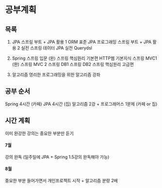 #  공부계획
## 목록
1. JPA 
스프링 부트 + JPA 활용 1
ORM 표준 JPA 프로그래밍
스프링 부트 + JPA 활용 2
실전 스프링 데이터 JPA
실전 Querydsl

2. Spring
스프링 입문 (완)
스프링 핵심원리 기본편
HTTP웹 기본지식
스프링 MVC1 (완)
스프링 MVC 2 
스프링 DB1
스프링 DB2
스프링 핵심원리 고급편

3. 알고리즘
영리한 프로그래밍을 위한 알고리즘 강좌

## 공부 순서
Spring 4시간  (카페)
JPA 4시간 (집)
알고리즘 2강 + 프로그래머스 1문제 (카페 or 집)

## 시간 계획
이미 완강한 강의는 중요한 부분만 듣기 

#### 7월 
강의 완독 (일주일에 JPA + Spring 1.5강의 완독해야 가능)
#### 8월 
중요한 부분 들어가면서 개인프로젝트 시작 + 알고리즘 분량 2배
 